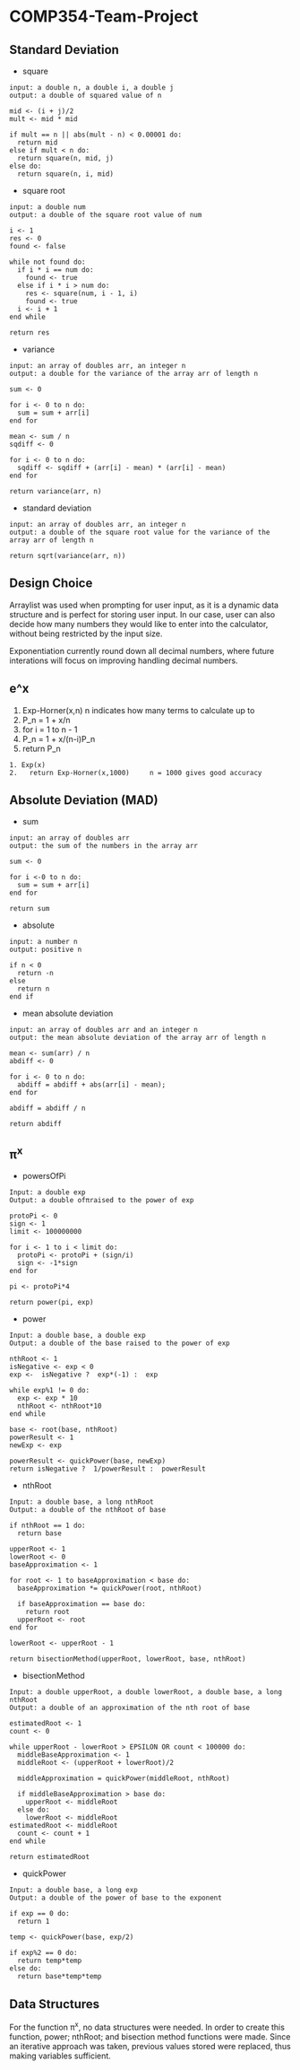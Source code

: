 # COMP354-Team-Project

## Standard Deviation
- square
```
input: a double n, a double i, a double j
output: a double of squared value of n

mid <- (i + j)/2
mult <- mid * mid

if mult == n || abs(mult - n) < 0.00001 do:
  return mid
else if mult < n do:
  return square(n, mid, j)
else do:
  return square(n, i, mid)
```

- square root
```
input: a double num
output: a double of the square root value of num

i <- 1
res <- 0
found <- false

while not found do:
  if i * i == num do:
    found <- true
  else if i * i > num do:
    res <- square(num, i - 1, i)
    found <- true
  i <- i + 1
end while

return res
```

- variance
```
input: an array of doubles arr, an integer n
output: a double for the variance of the array arr of length n

sum <- 0

for i <- 0 to n do:
  sum = sum + arr[i]
end for
  
mean <- sum / n
sqdiff <- 0

for i <- 0 to n do:
  sqdiff <- sqdiff + (arr[i] - mean) * (arr[i] - mean)
end for

return variance(arr, n)
```

- standard deviation
```
input: an array of doubles arr, an integer n
output: a double of the square root value for the variance of the array arr of length n

return sqrt(variance(arr, n))
```

## Design Choice
Arraylist was used when prompting for user input, as it is a dynamic data structure and is perfect for storing user input. In our case, user can also decide how many numbers they would like to enter into the calculator, without being restricted by the input size.

Exponentiation currently round down all decimal numbers, where future interations will focus on improving handling decimal numbers.

## e^x
1. Exp-Horner(x,n) 	n indicates how many terms to calculate up to
2. P_n = 1 + x/n
3. for i = 1 to n - 1
4.   P_n = 1 + x/(n-i)P_n
5. return P_n
```
1. Exp(x)
2.   return Exp-Horner(x,1000)     n = 1000 gives good accuracy
```
## Absolute Deviation (MAD)

 - sum
```
input: an array of doubles arr
output: the sum of the numbers in the array arr

sum <- 0

for i <-0 to n do:
  sum = sum + arr[i]
end for

return sum
```
 - absolute
```
input: a number n
output: positive n

if n < 0 
  return -n
else 
  return n
end if
```
 - mean absolute deviation
```
input: an array of doubles arr and an integer n
output: the mean absolute deviation of the array arr of length n

mean <- sum(arr) / n
abdiff <- 0

for i <- 0 to n do:
  abdiff = abdiff + abs(arr[i] - mean);
end for

abdiff = abdiff / n

return abdiff
```

## π<sup>x</sup>
 - powersOfPi
```
Input: a double exp
Output: a double ofπraised to the power of exp

protoPi <- 0
sign <- 1
limit <- 100000000

for i <- 1 to i < limit do:
  protoPi <- protoPi + (sign/i)
  sign <- -1*sign
end for

pi <- protoPi*4

return power(pi, exp)
```

- power
```
Input: a double base, a double exp
Output: a double of the base raised to the power of exp

nthRoot <- 1
isNegative <- exp < 0
exp <-  isNegative ?  exp*(-1) :  exp

while exp%1 != 0 do:
  exp <- exp * 10
  nthRoot <- nthRoot*10
end while

base <- root(base, nthRoot)
powerResult <- 1
newExp <- exp

powerResult <- quickPower(base, newExp)
return isNegative ?  1/powerResult :  powerResult
```

- nthRoot
```
Input: a double base, a long nthRoot
Output: a double of the nthRoot of base

if nthRoot == 1 do:
  return base

upperRoot <- 1
lowerRoot <- 0
baseApproximation <- 1

for root <- 1 to baseApproximation < base do:
  baseApproximation *= quickPower(root, nthRoot)

  if baseApproximation == base do:
    return root
  upperRoot <- root
end for

lowerRoot <- upperRoot - 1

return bisectionMethod(upperRoot, lowerRoot, base, nthRoot)
```

- bisectionMethod
```
Input: a double upperRoot, a double lowerRoot, a double base, a long nthRoot
Output: a double of an approximation of the nth root of base

estimatedRoot <- 1
count <- 0

while upperRoot - lowerRoot > EPSILON OR count < 100000 do:
  middleBaseApproximation <- 1
  middleRoot <- (upperRoot + lowerRoot)/2
  
  middleApproximation = quickPower(middleRoot, nthRoot)
  
  if middleBaseApproximation > base do:
    upperRoot <- middleRoot
  else do:
    lowerRoot <- middleRoot  
estimatedRoot <- middleRoot
  count <- count + 1
end while

return estimatedRoot
```

- quickPower
```
Input: a double base, a long exp
Output: a double of the power of base to the exponent

if exp == 0 do:
  return 1

temp <- quickPower(base, exp/2)

if exp%2 == 0 do:
  return temp*temp
else do:
  return base*temp*temp
```

## Data Structures
For the function π<sup>x</sup>, no data structures were needed. In order to create this function, power; nthRoot; and bisection method functions were made. Since an iterative approach was taken, previous values stored were replaced, thus making variables sufficient. 
